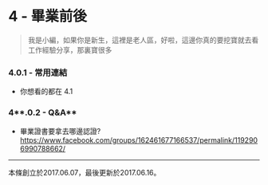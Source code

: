 # 4 - 畢業前後

> 我是小編，如果你是新生，這裡是老人區，好啦，這邊你真的要挖寶就去看工作經驗分享，那裏寶很多

### 4.0.1 - 常用連結

* 你想看的都在 4.1

### 4**.0.2 - Q&A**

* 畢業證書要拿去哪邊認證? https://www.facebook.com/groups/162461677166537/permalink/1192906990788662/

---
本條創立於2017.06.07，最後更新於2017.06.16。


